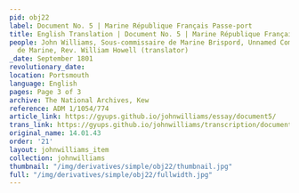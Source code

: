 ```yaml
---
pid: obj22
label: Document No. 5 | Marine République Français Passe-port
title: English Translation | Document No. 5 | Marine République Français Passe-port
people: John Williams, Sous-commissaire de Marine Brispord, Unnamed Commissaire Principal
  de Marine, Rev. William Howell (translator)
_date: September 1801
revolutionary_date:
location: Portsmouth
language: English
pages: Page 3 of 3
archive: The National Archives, Kew
reference: ADM 1/1054/774
article_link: https://gyups.github.io/johnwilliams/essay/document5/
trans_link: https://gyups.github.io/johnwilliams/transcription/document5/
original_name: 14.01.43
order: '21'
layout: johnwilliams_item
collection: johnwilliams
thumbnail: "/img/derivatives/simple/obj22/thumbnail.jpg"
full: "/img/derivatives/simple/obj22/fullwidth.jpg"
---
```

